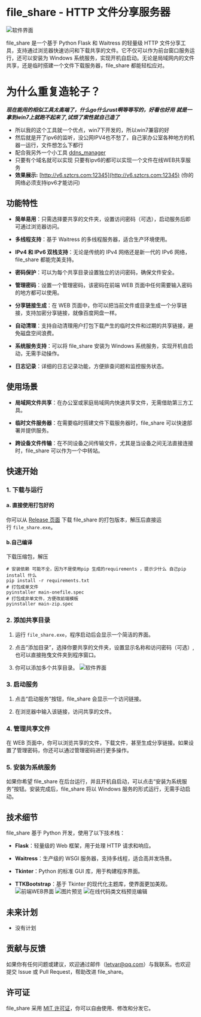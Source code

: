 # file_share - HTTP 文件分享服务器
![软件界面](https://cdn.jsdelivr.net/gh/52op/file_share/preview_1.png "软件界面")

file_share 是一个基于 Python Flask 和 Waitress 的轻量级 HTTP 文件分享工具，支持通过浏览器快速访问和下载共享的文件。它不仅可以作为前台窗口服务运行，还可以安装为 Windows 系统服务，实现开机自启动。无论是局域网内的文件共享，还是临时搭建一个文件下载服务器，file_share 都能轻松应对。

# 为什么重复造轮子？
***现在能用的相似工具太高端了，什么go什么rust啊等等写的，好看也好用***
***就是一拿到win7上就跑不起来了,试烦了索性就自己造了***
- 所以我的这个工具就一个优点，win7下开发的，所以win7兼容的好
- 然后就是开了ipv6的监听，没公网IPV4也不愁了，自己家办公室各种地方的机器一运行，文件想怎么下都行
- 配合我另外一个小工具 [ddns_manager](https://github.com/52op/ddns_manager)
-  只要有个域名就可以实现 只要有ipv6的都可以实现一个文件在线WEB共享服务
- **效果展示:** [http://v6.sztcrs.com:12345](http://v6.sztcrs.com:12345) (你的网络必须支持ipv6才能访问)

## 功能特性

- **简单易用**：只需选择要共享的文件夹，设置访问密码（可选），启动服务后即可通过浏览器访问。

- **多线程支持**：基于 Waitress 的多线程服务器，适合生产环境使用。

- **IPv4 和 IPv6 双栈支持**：无论是传统的 IPv4 网络还是新一代的 IPv6 网络，file_share 都能完美支持。

- **密码保护**：可以为每个共享目录设置独立的访问密码，确保文件安全。

- **管理密码**：设置一个管理密码，该密码在前端 WEB 页面中任何需要输入密码的地方都可以使用。

- **分享链接生成**：在 WEB 页面中，你可以把当前文件或目录生成一个分享链接，支持加密分享链接，就像百度网盘一样。

- **自动清理**：支持自动清理用户打包下载产生的临时文件和过期的共享链接，避免磁盘空间浪费。

- **系统服务支持**：可以将 file_share 安装为 Windows 系统服务，实现开机自启动，无需手动操作。

- **日志记录**：详细的日志记录功能，方便排查问题和监控服务状态。

## 使用场景

- **局域网文件共享**：在办公室或家庭局域网内快速共享文件，无需借助第三方工具。

- **临时文件服务器**：在需要临时搭建文件下载服务器时，file_share 可以快速部署并提供服务。

- **跨设备文件传输**：在不同设备之间传输文件，尤其是当设备之间无法直接连接时，file_share 可以作为一个中转站。

## 快速开始

### 1. 下载与运行
#### a. 直接使用打包好的
你可以从 [Release 页面](https://github.com/52op/file_share/releases) 下载 file_share 的打包版本，解压后直接运行 `file_share.exe`。

#### b.自己编译
下载压缩包，解压
```
# 安装依赖 可能不全，因为不是使用pip 生成的requirements ，提示少什么 自己pip install 什么 
pip install -r requirements.txt
# 打包成单文件
pyinstaller main-onefile.spec
# 打包成非单文件，方便改前端模板
pyinstaller main-zip.spec
```


### 2. 添加共享目录

1. 运行 `file_share.exe`，程序启动后会显示一个简洁的界面。

2. 点击“添加目录”，选择你要共享的文件夹，设置显示名称和访问密码（可选）,也可以直接拖曳文件夹到程序窗口。

3. 你可以添加多个共享目录。
![软件界面](https://cdn.jsdelivr.net/gh/52op/file_share/preview_2.png "软件界面")
### 3. 启动服务

1. 点击“启动服务”按钮，file_share 会显示一个访问链接。

2. 在浏览器中输入该链接，访问共享的文件。

### 4. 管理共享文件

在 WEB 页面中，你可以浏览共享的文件，下载文件，甚至生成分享链接。如果设置了管理密码，你还可以通过管理密码进行更多操作。

### 5. 安装为系统服务

如果你希望 file_share 在后台运行，并且开机自启动，可以点击“安装为系统服务”按钮。安装完成后，file_share 将以 Windows 服务的形式运行，无需手动启动。

## 技术细节

file_share 基于 Python 开发，使用了以下技术栈：

- **Flask**：轻量级的 Web 框架，用于处理 HTTP 请求和响应。

- **Waitress**：生产级的 WSGI 服务器，支持多线程，适合高并发场景。

- **Tkinter**：Python 的标准 GUI 库，用于构建程序界面。

- **TTKBootstrap**：基于 Tkinter 的现代化主题库，使界面更加美观。
![前端WEB界面](https://cdn.jsdelivr.net/gh/52op/file_share/preview_3.png "前端WEB界面")
![图片预览](https://cdn.jsdelivr.net/gh/52op/file_share/preview_4.png "图片预览")
![在线代码类文档预览编辑](https://cdn.jsdelivr.net/gh/52op/file_share/preview_5.png "在线代码类文档预览编辑")
## 未来计划

- 没有计划

## 贡献与反馈

如果你有任何问题或建议，欢迎通过邮件（[letvar@qq.com](mailto:letvar@qq.com)）与我联系。也欢迎提交 Issue 或 Pull Request，帮助改进 file_share。

## 许可证

file_share 采用 [MIT 许可证](#)，你可以自由使用、修改和分发它。
